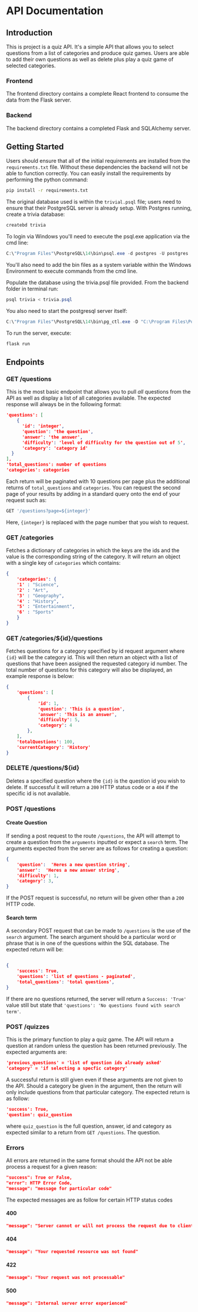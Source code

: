# API Documentation

## Introduction
This is project is a quiz API. It's a simple API that allows you to select questions from a list of categories and produce quiz games. Users are able to add their own questions as well as delete plus play a quiz game of selected categories.

### Frontend

The frontend directory contains a complete React frontend to consume the data from the Flask server.

### Backend

The backend directory contains a completed Flask and SQLAlchemy server.

## Getting Started

Users should ensure that all of the initial requirements are installed from the `requirements.txt` file. Without these dependencies the backend will not be able to function correctly. You can easily install the requirements by performing the python command:

```bash
pip install -r requirements.txt
```

The original database used is within the `trivial.psql` file; users need to ensure that their PostgreSQL server is already setup. With Postgres running, create a trivia database:

```powershell
createbd trivia
```

To login via Windows you'll need to execute the psql.exe application via the cmd line:

```powershell
C:\"Program Files"\PostgreSQL\14\bin\psql.exe -d postgres -U postgres
```

You'll also need to add the bin files as a system variable within the Windows Environment to execute commands from the cmd line.

Populate the database using the trivia.psql file provided. From the backend folder in terminal run:

```powershell
psql trivia < trivia.psql
```

You also need to start the postgresql server itself:

```powershell
C:\"Program Files"\PostgreSQL\14\bin\pg_ctl.exe -D "C:\Program Files\PostgreSQL\14\data" start
```

To run the server, execute:

```powershell
flask run
```

## Endpoints

### GET /questions

This is the most basic endpoint that allows you to pull *all* questions from the API as well as display a list of all categories available. The expected response will always be in the following format:

```json
'questions': [
    {
      'id': 'integer',
      'question': 'the question',
      'answer': 'the answer',
      'difficulty': 'level of difficulty for the question out of 5',
      'category': 'category id'
  }
],
'total_questions': number of questions
'categories': categories
```

Each return will be paginated with 10 questions per page plus the additional returns of ```total_questions``` and ```categories```. You can request the second page of your results by adding in a standard query onto the end of your request such as:

```bash
GET '/questions?page=${integer}'
```

Here, `{integer}` is replaced with the page number that you wish to request. 

### GET /categories

Fetches a dictionary of categories in which the keys are the ids and the value is the corresponding string of the category. It will return an object with a single key of `categories` which contains:

```json
{
    'categories': { 
    '1' : "Science",
    '2' : "Art",
    '3' : "Geography",
    '4' : "History",
    '5' : "Entertainment",
    '6' : "Sports" 
    }
}
```

### GET /categories/${id}/questions

Fetches questions for a category specified by id request argument where `{id}` will be the category id. This will then return an object with a list of questions that have been assigned the requested category id number. The total number of questions for this category will also be displayed, an example response is below:

```json
{
    'questions': [
        {
            'id': 1,
            'question': 'This is a question',
            'answer': 'This is an answer', 
            'difficulty': 5,
            'category': 4
        },
    ],
    'totalQuestions': 100,
    'currentCategory': 'History'
}
```

### DELETE /questions/${id}

Deletes a specified question where the `{id}` is the question id you wish to delete. If successful it will return a `200` HTTP status code or a `404` if the specific id is not available.

### POST /questions

#### Create Question

If sending a post request to the route `/questions`, the API will attempt to create a question from the `arguments` inputted or expect a `search` term. The arguments expected from the server are as follows for creating a question:

```json
{
    'question':  'Heres a new question string',
    'answer':  'Heres a new answer string',
    'difficulty': 1,
    'category': 3,
}
```

If the POST request is successful, no return will be given other than a `200` HTTP code.

#### Search term

A secondary POST request that can be made to `/questions` is the use of the `search` argument. The search argument should be a particular word or phrase that is in one of the questions within the SQL database. The expected return will be:

```json

{
    'success': True,
    'questions': 'list of questions - paginated',
    'total_questions': 'total questions',
}
```

If there are no questions returned, the server will return a `Success: 'True'` value still but state that `'questions': 'No questions found with search term'`.

### POST /quizzes

This is the primary function to play a quiz game. The API will return a question at random unless the question has been returned previously. The expected arguments are:

```json
'previous_questions' = 'list of question ids already asked'
'category' = 'if selecting a specfic category'
```

A successful return is still given even if these arguments are not given to the API. Should a category be given in the argument, then the return will only include questions from that particular category. The expected return is as follow:

```json
'success': True,
'question': quiz_question
```

where `quiz_question` is the full question, answer, id and category as expected similar to a return from `GET /questions`. The question.

### Errors

All errors are returned in the same format should the API not be able process a request for a given reason:

```json
"success": True or False,
"error": HTTP Error Code,
"message": "message for particular code"
```

The expected messages are as follow for certain HTTP status codes

#### 400

```json
"message": "Server cannot or will not process the request due to client-side error"
```

#### 404

```json
"message": "Your requested resource was not found"
```

#### 422

```json
"message": "Your request was not processable"
```

#### 500

```json
"message": "Internal server error experienced"
```